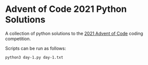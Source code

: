 # Advent of Code 2021 Python Solutions

A collection of python solutions to the [2021 Advent of Code](https://adventofcode.com/2021) 
 coding competition.

Scripts can be run as follows:

```bash
python3 day-1.py day-1.txt
```
